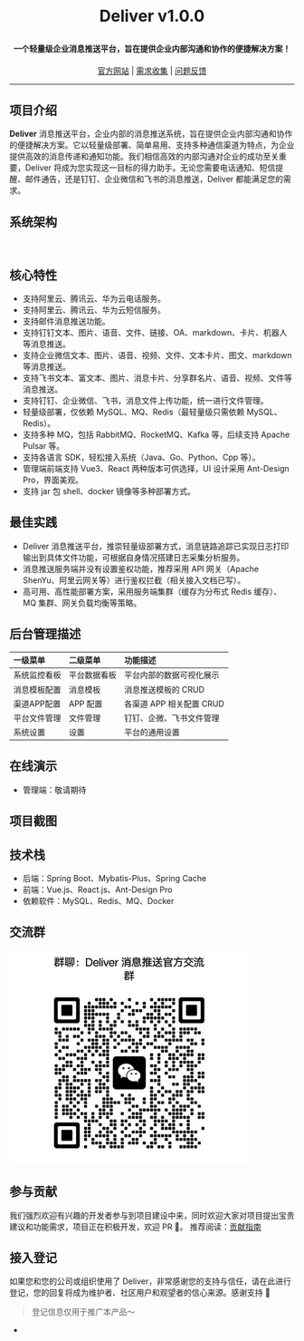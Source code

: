 <div align="center">

<h1 align="center" style="margin: 30px 0 30px; font-weight: bold;">Deliver v1.0.0</h1>
<h4 align="center">一个轻量级企业消息推送平台，旨在提供企业内部沟通和协作的便捷解决方案！</h4>

[官方网站]() | [需求收集](https://gitee.com/OS-Zero/deliver/issues) | [问题反馈](https://gitee.com/OS-Zero/deliver/issues)

</div>

--------------------------

## 项目介绍

**Deliver** 消息推送平台，企业内部的消息推送系统，旨在提供企业内部沟通和协作的便捷解决方案。它以轻量级部署、简单易用、支持多种通信渠道为特点，为企业提供高效的消息传递和通知功能。我们相信高效的内部沟通对企业的成功至关重要，Deliver 将成为您实现这一目标的得力助手。无论您需要电话通知、短信提醒、邮件通告，还是钉钉、企业微信和飞书的消息推送，Deliver 都能满足您的需求。

## 系统架构

![]()

## 核心特性

- 支持阿里云、腾讯云、华为云电话服务。
- 支持阿里云、腾讯云、华为云短信服务。
- 支持邮件消息推送功能。
- 支持钉钉文本、图片、语音、文件、链接、OA、markdown、卡片、机器人等消息推送。
- 支持企业微信文本、图片、语音、视频、文件、文本卡片、图文、markdown等消息推送。
- 支持飞书文本、富文本、图片、消息卡片、分享群名片、语音、视频、文件等消息推送。
- 支持钉钉、企业微信、飞书，消息文件上传功能，统一进行文件管理。
- 轻量级部署，仅依赖 MySQL、MQ、Redis（最轻量级只需依赖 MySQL、Redis）。
- 支持多种  MQ，包括 RabbitMQ、RocketMQ、Kafka 等，后续支持 Apache Pulsar 等。
- 支持各语言 SDK，轻松接入系统（Java、Go、Python、Cpp 等）。  
- 管理端前端支持 Vue3、React 两种版本可供选择，UI 设计采用 Ant-Design Pro，界面美观。
- 支持 jar 包 shell、docker 镜像等多种部署方式。

## 最佳实践
- Deliver 消息推送平台，推崇轻量级部署方式，消息链路追踪已实现日志打印输出到具体文件功能，可根据自身情况搭建日志采集分析服务。
- 消息推送服务端并没有设置鉴权功能，推荐采用 API 网关（Apache ShenYu、阿里云网关等）进行鉴权拦截（相关接入文档已写）。
- 高可用、高性能部署方案，采用服务端集群（缓存为分布式 Redis 缓存）、MQ 集群、网关负载均衡等策略。

## 后台管理描述
| 一级菜单 | 二级菜单      | 功能描述                       |
|:-----|:---------|:---------------------------|
|系统监控看板|平台数据看板|平台内部的数据可视化展示|
|消息模板配置|消息模板|消息推送模板的 CRUD|
|渠道APP配置|APP 配置|各渠道 APP 相关配置 CRUD|
|平台文件管理|文件管理|钉钉、企微、飞书文件管理|
|系统设置|设置|平台的通用设置|

## 在线演示

- 管理端：敬请期待

## 项目截图

## 技术栈
- 后端：Spring Boot、Mybatis-Plus、Spring Cache
- 前端：Vue.js、React.js、Ant-Design Pro
- 依赖软件：MySQL、Redis、MQ、Docker

## 交流群
 ![输入图片说明](image/wechat.jpg)

## 参与贡献
我们强烈欢迎有兴趣的开发者参与到项目建设中来，同时欢迎大家对项目提出宝贵建议和功能需求，项目正在积极开发，欢迎 PR 👏。
推荐阅读：[贡献指南]()

## 接入登记

如果您和您的公司或组织使用了 Deliver，非常感谢您的支持与信任，请在此进行登记，您的回复将成为维护者、社区用户和观望者的信心来源。感谢支持 💖
>登记信息仅用于推广本产品～
- 
